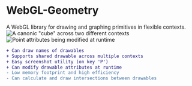 # WebGL-Geometry
A WebGL library for drawing and graphing primitives in flexible contexts.
![A canonic "cube" across two different contexts](https://image.ibb.co/c9ABey/Scene_20.png)
![Point attributes being modified at runtime](https://image.ibb.co/fZ9Ejy/2018_07_06_2.png)
```diff
+ Can draw names of drawables
+ Supports shared drawable across multiple contexts
+ Easy screenshot utility (on key 'P')
+ Can modify drawable attributes at runtime
- Low memory footprint and high efficiency
- Can calculate and draw intersections between drawables
```
